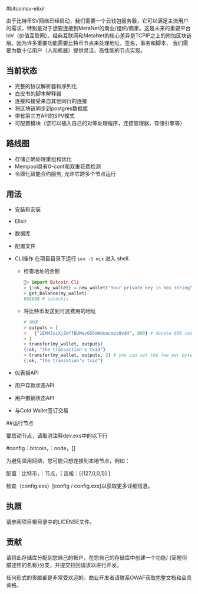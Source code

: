 #bitcoinsv-elixir

由于比特币SV网络已经启动，我们需要一个云钱包服务器，它可以满足主流用户的需求，特别是对于想要连接到MetaNet的商业/组织/商家。这是未来的重要平台
IoV（价值互联网）。经典互联网和MetaNet的核心差异是TCPIP之上的附加区块链层。因为许多重要功能需要比特币节点来处理地址，签名，事务和脚本，
我们需要为数十亿用户（人和机器）提供灵活，高性能的节点实现。

## 当前状态

- 完整的协议解析器和序列化
- 白皮书的脚本解释器
- 连接和接受来自其他同行的连接
- 将区块链同步到postgres数据库
- 带有第三方API的SPV模式
- 可配置模块（您可以插入自己的对等处理程序，连接管理器，存储引擎等）


## 路线图

- 存储正确处理重组和优化
-  Mempool具有0-conf和双重花费检测
- 令牌化智能合约服务, 允许它跨多个节点运行


## 用法

 - 安装和安装
 -  Elixir
 - 数据库
 - 配置文件
 - CLI操作
    在项目目录下运行 `iex -S mix` 进入 shell.
    - 检查地址的余额
        ```elixir
        > import Bitcoin.Cli
        > {:ok, my_wallet} = new_wallet("Your private key in hex string")
        > get_balance(my_wallet)
        888888 # satoshis
        ```
    - 将比特币发送到可选费用的地址
        ```elixir
        # 继续
        > outputs = [
        >   {"1EMHJsiXjZmffBUWevGS5mWdoacmpt8vdH", 800} # donate 800 satoshi bsv to bitcoinsv-elixir team
        > ]
        > transfer(my_wallet, outputs)
        {:ok, "the transaction's txid"}
        > transfer(my_wallet, outputs, 2) # you can set the fee per byte, default is 1 satoshi/byte
        {:ok, "the transation's txid"}
        ```

 - 仪表板API
 - 用户存款状态API
 - 用户撤销状态API
 - 与Cold Wallet签订交易



##运行节点

要启动节点，请取消注释dev.exs中的以下行

#config：bitcoin，：node，[]

为避免滥用网络，您可能只想连接到本地节点，例如：

配置：比特币，：节点，[
连接：[{127,0,0,1}]
]

检查（config.exs）[config / config.exs]以获取更多详细信息。

## 执照

请参阅项目根目录中的LICENSE文件。

## 贡献

请将此存储库分配到您自己的帐户，在您自己的存储库中创建一个功能/ {简短但描述性的名称}分支，并提交拉回请求以进行开发。

任何形式的贡献都是非常受欢迎的。商业开发者请联系OWAF获取完整文档和会员资格。